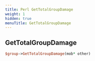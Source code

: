 ```yaml
---
title: Perl GetTotalGroupDamage
weight: 1
hidden: true
menuTitle: GetTotalGroupDamage
---
```

## GetTotalGroupDamage
```perl
$group->GetTotalGroupDamage(mob* other)
```